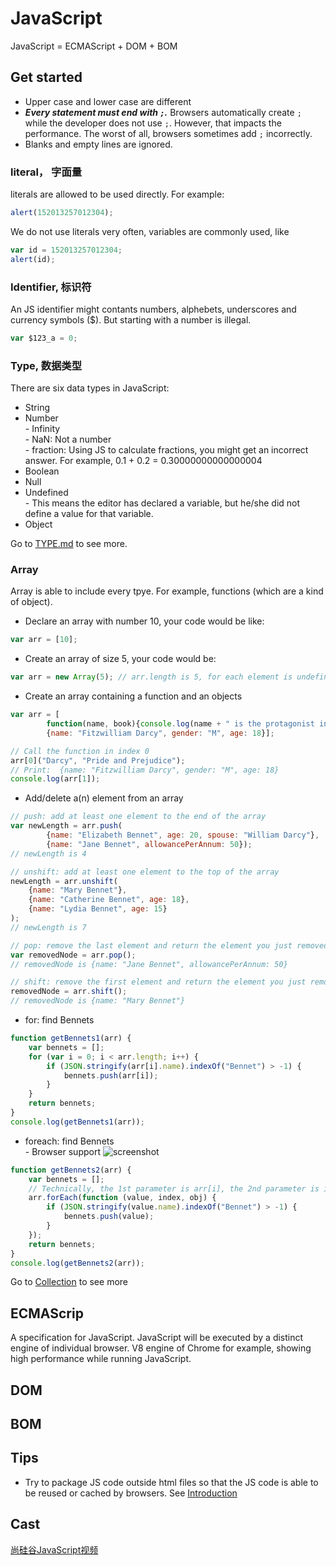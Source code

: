 # JavaScript

JavaScript = ECMAScript + DOM + BOM     

## Get started
- Upper case and lower case are different
- ***Every statement must end with ```;```.*** Browsers automatically create ```;``` while the developer does not use ```;```. However, that impacts the performance. The worst of all, browsers sometimes add ```;``` incorrectly.
- Blanks and empty lines are ignored. 

### literal， 字面量
literals are allowed to be used directly. For example:      
```JavaScript
alert(152013257012304);
```
We do not use literals very often, variables are commonly used, like        
```JavaScript
var id = 152013257012304;
alert(id);
```

### Identifier, 标识符      
An JS identifier might contants numbers, alphebets, underscores and currency symbols ($). But starting with a number is illegal.        
```JavaScript
var $123_a = 0;
```

### Type, 数据类型      
There are six data types in JavaScript:     
- String        
- Number        
        - Infinity       
        - NaN: Not a number       
        - fraction: Using JS to calculate fractions, you might get an incorrect answer. For example, 0.1 + 0.2 = 0.30000000000000004     
- Boolean       
- Null      
- Undefined     
        - This means the editor has declared a variable, but he/she did not define a value for that variable.           
- Object        

Go to [TYPE.md] to see more.

### Array 
Array is able to include every tpye. For example, functions (which are a kind of object).               
- Declare an array with number 10, your code would be like:             
```JavaScript
var arr = [10];
```             
- Create an array of size 5, your code would be:                
```JavaScript
var arr = new Array(5); // arr.length is 5, for each element is undefined
```             
- Create an array containing a function and an objects
```JavaScript
var arr = [
        function(name, book){console.log(name + " is the protagonist in the novel " + book)}, 
        {name: "Fitzwilliam Darcy", gender: "M", age: 18}];

// Call the function in index 0
arr[0]("Darcy", "Pride and Prejudice");
// Print:  {name: "Fitzwilliam Darcy", gender: "M", age: 18}
console.log(arr[1]); 
```             
- Add/delete a(n) element from an array
```JavaScript
// push: add at least one element to the end of the array
var newLength = arr.push(
        {name: "Elizabeth Bennet", age: 20, spouse: "William Darcy"}, 
        {name: "Jane Bennet", allowancePerAnnum: 50});
// newLength is 4

// unshift: add at least one element to the top of the array
newLength = arr.unshift(
    {name: "Mary Bennet"},
    {name: "Catherine Bennet", age: 18},
    {name: "Lydia Bennet", age: 15}
);
// newLength is 7
```
```JavaScript
// pop: remove the last element and return the element you just removed
var removedNode = arr.pop();
// removedNode is {name: "Jane Bennet", allowancePerAnnum: 50}

// shift: remove the first element and return the element you just removed
removedNode = arr.shift();
// removedNode is {name: "Mary Bennet"}
```             
- for: find Bennets               
```JavaScript
function getBennets1(arr) {
    var bennets = [];
    for (var i = 0; i < arr.length; i++) {
        if (JSON.stringify(arr[i].name).indexOf("Bennet") > -1) {
            bennets.push(arr[i]);
        }
    }
    return bennets;
}
console.log(getBennets1(arr));
```             
- foreach: find Bennets         
        - Browser support ![screenshot][1]              
```JavaScript
function getBennets2(arr) {
    var bennets = [];
    // Technically, the 1st parameter is arr[i], the 2nd parameter is i and the 3rd parameter is arr
    arr.forEach(function (value, index, obj) {
        if (JSON.stringify(value.name).indexOf("Bennet") > -1) {
            bennets.push(value);
        }
    });
    return bennets;
}
console.log(getBennets2(arr));
```

Go to [Collection] to see more


## ECMAScrip
A specification for JavaScript. JavaScript will be executed by a distinct engine of individual browser. V8 engine of Chrome for example, showing high performance while running JavaScript.     


## DOM


## BOM


## Tips
- Try to package JS code outside html files so that the JS code is able to be reused or cached by browsers. See [Introduction]

## Cast
[尚硅谷JavaScript视频]


[尚硅谷JavaScript视频]:<https://www.bilibili.com/video/av21589800/?p=1&spm_id_from=333.788.multi_page.1>

[HelloWorld]:<https://github.com/Catherine22/Front-end-warm-up/tree/master/JavaScript/HelloWorld.html>

[Introduction]:<https://github.com/Catherine22/Front-end-warm-up/tree/master/JavaScript/Introduction.html>

[Collection]:<https://github.com/Catherine22/Front-end-warm-up/tree/master/JavaScript/Collection.html>

[TYPE.md]:<https://github.com/Catherine22/Front-end-warm-up/tree/master/JavaScript/TYPE.md>


[1]: https://github.com/Catherine22/Front-end-warm-up/tree/master/JavaScript/screenshot_forEach.png
